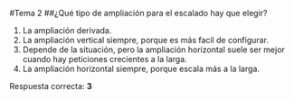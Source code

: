 #Tema 2
##¿Qué tipo de ampliación para el escalado hay que elegir?
1. La ampliación derivada.
2. La ampliación vertical siempre, porque es más facil de configurar.
3. Depende de la situación, pero la ampliación horizontal suele ser mejor cuando hay peticiones crecientes a la larga.
4. La ampliación horizontal siempre, porque escala más a la larga.

Respuesta correcta: **3**
